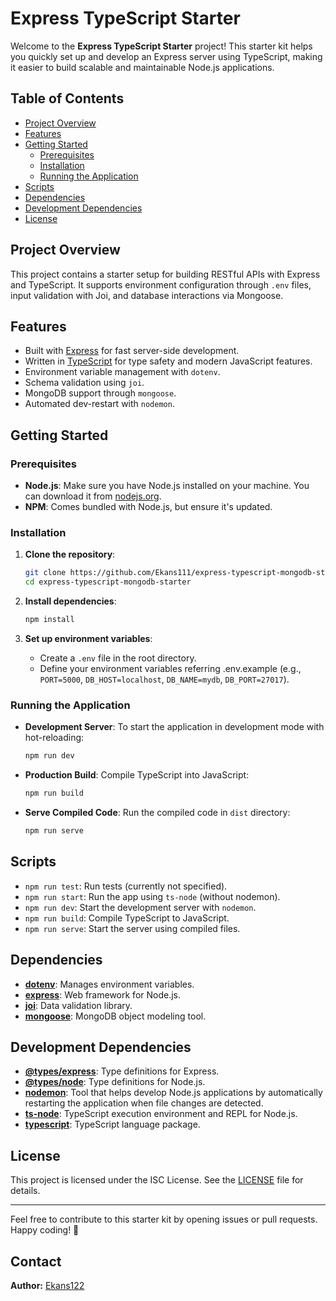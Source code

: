 # Express TypeScript Starter

Welcome to the **Express TypeScript Starter** project! This starter kit helps you quickly set up and develop an Express server using TypeScript, making it easier to build scalable and maintainable Node.js applications.

## Table of Contents

- [Project Overview](#project-overview)
- [Features](#features)
- [Getting Started](#getting-started)
  - [Prerequisites](#prerequisites)
  - [Installation](#installation)
  - [Running the Application](#running-the-application)
- [Scripts](#scripts)
- [Dependencies](#dependencies)
- [Development Dependencies](#development-dependencies)
- [License](#license)

## Project Overview

This project contains a starter setup for building RESTful APIs with Express and TypeScript. It supports environment configuration through `.env` files, input validation with Joi, and database interactions via Mongoose.

## Features

- Built with [Express](https://expressjs.com/) for fast server-side development.
- Written in [TypeScript](https://www.typescriptlang.org/) for type safety and modern JavaScript features.
- Environment variable management with `dotenv`.
- Schema validation using `joi`.
- MongoDB support through `mongoose`.
- Automated dev-restart with `nodemon`.

## Getting Started

### Prerequisites

- **Node.js**: Make sure you have Node.js installed on your machine. You can download it from [nodejs.org](https://nodejs.org/).
- **NPM**: Comes bundled with Node.js, but ensure it's updated.

### Installation

1. **Clone the repository**:
   ```bash
   git clone https://github.com/Ekans111/express-typescript-mongodb-starter.git
   cd express-typescript-mongodb-starter
   ```

2. **Install dependencies**:
   ```bash
   npm install
   ```

3. **Set up environment variables**:
   - Create a `.env` file in the root directory.
   - Define your environment variables referring .env.example (e.g., `PORT=5000`, `DB_HOST=localhost`, `DB_NAME=mydb`, `DB_PORT=27017`).

### Running the Application

- **Development Server**: To start the application in development mode with hot-reloading:
  ```bash
  npm run dev
  ```

- **Production Build**: Compile TypeScript into JavaScript:
  ```bash
  npm run build
  ```

- **Serve Compiled Code**: Run the compiled code in `dist` directory:
  ```bash
  npm run serve
  ```

## Scripts

- `npm run test`: Run tests (currently not specified).
- `npm run start`: Run the app using `ts-node` (without nodemon).
- `npm run dev`: Start the development server with `nodemon`.
- `npm run build`: Compile TypeScript to JavaScript.
- `npm run serve`: Start the server using compiled files.

## Dependencies

- **[dotenv](https://github.com/motdotla/dotenv)**: Manages environment variables.
- **[express](https://expressjs.com/)**: Web framework for Node.js.
- **[joi](https://joi.dev/)**: Data validation library.
- **[mongoose](https://mongoosejs.com/)**: MongoDB object modeling tool.

## Development Dependencies

- **[@types/express](https://www.npmjs.com/package/@types/express)**: Type definitions for Express.
- **[@types/node](https://www.npmjs.com/package/@types/node)**: Type definitions for Node.js.
- **[nodemon](https://nodemon.io/)**: Tool that helps develop Node.js applications by automatically restarting the application when file changes are detected.
- **[ts-node](https://github.com/TypeStrong/ts-node)**: TypeScript execution environment and REPL for Node.js.
- **[typescript](https://www.typescriptlang.org/)**: TypeScript language package.

## License

This project is licensed under the ISC License. See the [LICENSE](LICENSE) file for details.

---

Feel free to contribute to this starter kit by opening issues or pull requests. Happy coding! 🎉 

## Contact

**Author:** [Ekans122](https://t.me/hiroyama_92)
